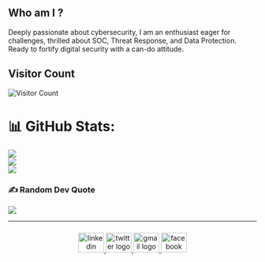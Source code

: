 ## Who am I ?
Deeply passionate about cybersecurity, I am an enthusiast eager for challenges, thrilled about SOC, Threat Response, and Data
Protection. Ready to fortify digital security with a can-do attitude.


## Visitor Count
![Visitor Count](https://profile-counter.glitch.me/srrifat/count.svg)

# 📊 GitHub Stats:
![](https://github-readme-stats.vercel.app/api?username=srrifat&theme=gotham&hide_border=false&include_all_commits=false&count_private=false)<br/>
![](https://github-readme-streak-stats.herokuapp.com/?user=srrifat&theme=gotham&hide_border=false)<br/>
![](https://github-readme-stats.vercel.app/api/top-langs/?username=srrifat&theme=gotham&hide_border=false&include_all_commits=false&count_private=false&layout=compact)



### ✍️ Random Dev Quote
![](https://quotes-github-readme.vercel.app/api?type=horizontal&theme=radical)

---
###

<div align="center">
  <a href="https://www.linkedin.com/in/md-saydur-rahman-rifat277/" target="_blank">
    <img src="https://raw.githubusercontent.com/maurodesouza/profile-readme-generator/master/src/assets/icons/social/linkedin/default.svg" width="52" height="40" alt="linkedin logo"  />
  </a>
  <a href="https://twitter.com/saydur_rifat" target="_blank">
    <img src="https://raw.githubusercontent.com/maurodesouza/profile-readme-generator/master/src/assets/icons/social/twitter/default.svg" width="52" height="40" alt="twitter logo"  />
  </a>
  <a href="srrifat781" target="_blank">
    <img src="https://raw.githubusercontent.com/maurodesouza/profile-readme-generator/master/src/assets/icons/social/gmail/default.svg" width="52" height="40" alt="gmail logo"  />
  </a>
  <a href="https://www.facebook.com/srrifat277" target="_blank">
    <img src="https://raw.githubusercontent.com/maurodesouza/profile-readme-generator/master/src/assets/icons/social/facebook/default.svg" width="52" height="40" alt="facebook logo"  />
  </a>
</div>


